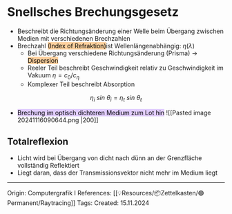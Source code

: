 # Snellsches Brechungsgesetz

- Beschreibt die Richtungsänderung einer Welle beim Übergang zwischen Medien mit verschiedenen Brechzahlen
- Brechzahl <mark style="background: #FFB86CA6;">(Index of Refraktion)</mark>ist Wellenlängenabhängig: $\eta(\lambda)$
	- Bei Übergang verschiedene Richtungsänderung (Prisma) -> <mark style="background: #FFB86CA6;">Dispersion</mark>
	- Reeler Teil beschreibt Geschwindigkeit relativ zu Geschwindigkeit im Vakuum $\eta = c_0/c_\eta$
	- Komplexer Teil beschreibt Absorption

$$\eta_i\ sin\ \theta_i = \eta_t\ sin\ \theta_t$$
- <mark style="background: #D2B3FFA6;">Brechung im optisch dichteren Medium zum Lot hin</mark>
![[Pasted image 20241116090644.png |200]]

## Totalreflexion

- Licht wird bei Übergang von dicht nach dünn an der Grenzfläche vollständig Reflektiert
- Liegt daran, dass der Transmissionsvektor nicht mehr im Medium liegt

---

Origin:  Computergrafik I
References: [[💡Resources/📦Zettelkasten/🟢Permanent/Raytracing]]
Tags: 
Created: 15.11.2024

